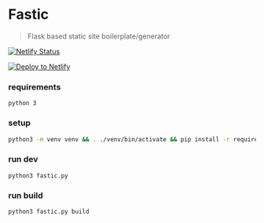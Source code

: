 # Fastic

>Flask based static site boilerplate/generator


[![Netlify Status](https://api.netlify.com/api/v1/badges/2b6e7e5a-e314-47b7-be7b-e7d4dfc630e7/deploy-status)](https://app.netlify.com/sites/fastic/deploys)

[![Deploy to Netlify](https://www.netlify.com/img/deploy/button.svg)](https://app.netlify.com/start/deploy?repository=https://github.com/mdxprograms/fastic)

### requirements
`python 3`

### setup
```bash
python3 -m venv venv && . ./venv/bin/activate && pip install -r requirements.txt && echo "DEBUG=True" > .env
```

### run dev
`python3 fastic.py`

### run build
`python3 fastic.py build`
